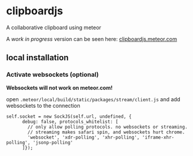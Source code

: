 clipboardjs
===========

A collaborative clipboard using meteor

A *work in progress* version can be seen here: [clipboardjs.meteor.com](http://clipboardjs.meteor.com)


## local installation

### Activate websockets (optional)

**Websockets will not work on meteor.com!**

open `.meteor/local/build/static/packages/stream/client.js` and add websockets to the connection
    
    self.socket = new SockJS(self.url, undefined, {
          debug: false, protocols_whitelist: [
            // only allow polling protocols. no websockets or streaming.
            // streaming makes safari spin, and websockets hurt chrome.
            'websocket', 'xdr-polling', 'xhr-polling', 'iframe-xhr-polling', 'jsonp-polling'
          ]});